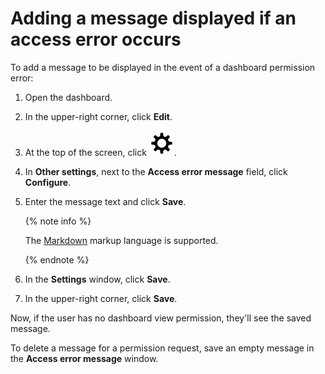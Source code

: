 # Adding a message displayed if an access error occurs

To add a message to be displayed in the event of a dashboard permission error:

1. Open the dashboard.
1. In the upper-right corner, click **Edit**.
1. At the top of the screen, click ![image](../../../_assets/settings.svg).
1. In **Other settings**, next to the **Access error message** field, click **Configure**.
1. Enter the message text and click **Save**.

   {% note info %}

   The [Markdown](../../concepts/markdown.md) markup language is supported.

   {% endnote %}

1. In the **Settings** window, click **Save**.
1. In the upper-right corner, click **Save**.

Now, if the user has no dashboard view permission, they'll see the saved message.

To delete a message for a permission request, save an empty message in the **Access error message** window.
